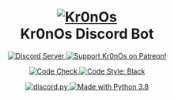 <h1 align="center">
  <br>
  <a href="https://github.com/kablekompany/Kr0nOs/tree/master"><img src="https://kable.tk/50jcb" alt="Kr0nOs"></a>
  <br>
  Kr0nOs Discord Bot
  <br>
</h1>

<p align="center">
  <a href="https://kable.lol/discord">
    <img src="https://discordapp.com/api/guilds/604469555380617256/widget.png?style=shield" alt="Discord Server">
  </a>
  <a href="https://www.patreon.com/kablekompany">
    <img src="https://img.shields.io/badge/Support-Kr0nOs-blue.svg" alt="Support Kr0nOs on Patreon!">
  </a>
</p>

<p align="center">
  <a href="https://github.com/kablekompany/Kr0nOs/workflows/Lint%20Python">
    <img src="https://github.com/kablekompany/Kr0nOs/workflows/Lint%20Python/badge.svg" alt="Code Check">
  </a>
  <a href="https://github.com/ambv/black">
    <img src="https://img.shields.io/badge/code%20style-black-000000.svg" alt="Code Style: Black">
  </a>
  </p>
  
  <p align="center">
    <a href="https://github.com/Rapptz/discord.py/">
      <img src="https://img.shields.io/badge/discord-py-yellow.svg" alt="discord.py">
  </a>
    <a href="https://www.python.org/downloads/">
    <img src="https://img.shields.io/badge/Made%20With-Python%203.8-blue.svg?style=for-the-badge" alt="Made with Python 3.8">
  </a>
</p>
